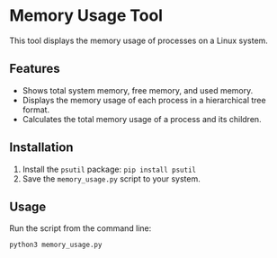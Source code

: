 # Memory Usage Tool

This tool displays the memory usage of processes on a Linux system.

## Features

* Shows total system memory, free memory, and used memory.
* Displays the memory usage of each process in a hierarchical tree format.
* Calculates the total memory usage of a process and its children.

## Installation

1.  Install the `psutil` package: `pip install psutil`
2.  Save the `memory_usage.py` script to your system.

## Usage

Run the script from the command line:

```bash
python3 memory_usage.py
